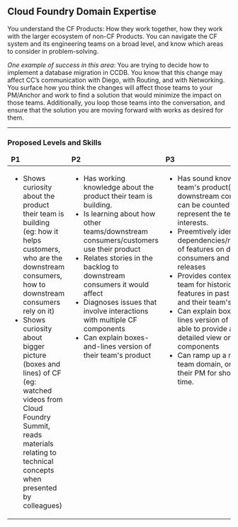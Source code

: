 ## Cloud Foundry Domain Expertise

You understand the CF Products: How they work together, how they work with the larger ecosystem of non-CF Products. You can navigate the CF system and its engineering teams on a broad level, and know which areas to consider in problem-solving.

*One example of success in this area*: You are trying to decide how to implement a database migration in CCDB. You know that this change may affect CC’s communication with Diego, with Routing, and with Networking. You surface how you think the changes will affect those teams to your PM/Anchor and work to find a solution that would minimize the impact on those teams. Additionally, you loop those teams into the conversation, and ensure that the solution you are moving forward with works as desired for them.


---
### Proposed Levels and Skills

<table>
<tbody>

<thead>
<td><strong>P1</strong></td>
<td><strong>P2</strong></td>
<td><strong>P3</strong></td>
<td><strong>P4</strong></td>
<td><strong>P5</strong></td>

</thead>

<tr>

<!-- P1 -->
<td valign="top"><ul>
  <li>Shows curiosity about the product their team is building (eg: how it helps customers, who are the downstream consumers, how to downstream consumers rely on it)</li>

  <li>Shows curiosity about bigger picture (boxes and lines) of CF (eg: watched videos from Cloud Foundry Summit, reads materials relating to technical concepts when presented by colleagues)</li>
</ul></td>

<!-- P2 -->
<td valign="top"><ul>
  <li>Has working knowledge about the product their team is building.</li>

  <li>Is learning about how other teams/downstream consumers/customers use their product</li>

  <li>Relates stories in the backlog to downstream consumers it would affect</li>

  <li>Diagnoses issues that involve interactions with multiple CF components</li>

  <li>Can explain boxes-and-lines version of their team's product</li>
</ul></td>

<!-- P3 -->
<td valign="top"><ul>
  <li>Has sound knowledge of the team's product(s) and its downstream consumers, and can be counted upon to represent the team's interests.</li>

  <li>Preemtively identifies dependencies/repercussions of features on downstream consumers and past releases</li>

  <li>Provides context on their team for historical decisions, features in past releases, and their team's domain</li>

  <li>Can explain boxes-and-lines version of CF and is able to provide a more detailed view on CF components</li>

  <li>Can ramp up a new PM on team domain, or fill in for their PM for short periods of time.</li>
</ul></td>

<!-- P4 -->
<td valign="top"><ul>
  <li>Has working knowledge of an area of CF (eg: the BOSH ecosystem, the Platform, Logging and Metrics)</li>

  <li>Preemptively identifies dependencies/repercussions of an epic to all consumers within a domain area; can suggest changes to required components to resolve it</li>

  <li>Teaches Pivots on their team about a particular CF domain area</li>

  <li>Leverages their knowledge of related domain concepts to better the product</li>

  <li>Can explain how a CF domain area has evolved over time (including familiarity with features in past releases)</li>
</ul></td>

<!-- P5 -->
<td valign="top"><ul>
  <li>Takes measures to dissipate their CF domain knowledge with a goal of empowering their team</li>
</ul></td>

</tr>
</tbody></table>
